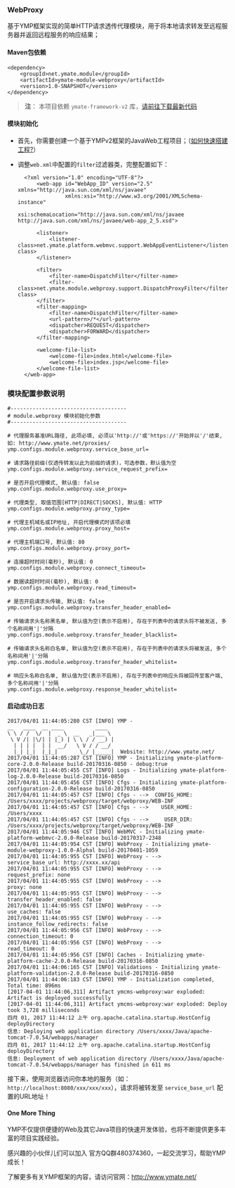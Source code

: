 ### WebProxy

基于YMP框架实现的简单HTTP请求透传代理模块，用于将本地请求转发至远程服务器并返回远程服务的响应结果；

#### Maven包依赖

    <dependency>
        <groupId>net.ymate.module</groupId>
        <artifactId>ymate-module-webproxy</artifactId>
        <version>1.0-SNAPSHOT</version>
    </dependency>

> **注**：
> 本项目依赖 `ymate-framework-v2` 库，[请前往下载最新代码](https://github.com/suninformation/ymate-framework-v2) 

#### 模块初始化

- 首先，你需要创建一个基于YMPv2框架的JavaWeb工程项目；（[如何快速搭建工程?](http://git.oschina.net/suninformation/ymate-platform-v2/wikis/Quickstart_New)）

- 调整`web.xml`中配置的`filter`过滤器类，完整配置如下：

        <?xml version="1.0" encoding="UTF-8"?>
            <web-app id="WebApp_ID" version="2.5" xmlns="http://java.sun.com/xml/ns/javaee"
                     xmlns:xsi="http://www.w3.org/2001/XMLSchema-instance"
                     xsi:schemaLocation="http://java.sun.com/xml/ns/javaee http://java.sun.com/xml/ns/javaee/web-app_2_5.xsd">
        
            <listener>
                <listener-class>net.ymate.platform.webmvc.support.WebAppEventListener</listener-class>
            </listener>
        
            <filter>
                <filter-name>DispatchFilter</filter-name>
                <filter-class>net.ymate.module.webproxy.support.DispatchProxyFilter</filter-class>
            </filter>
            <filter-mapping>
                <filter-name>DispatchFilter</filter-name>
                <url-pattern>/*</url-pattern>
                <dispatcher>REQUEST</dispatcher>
                <dispatcher>FORWARD</dispatcher>
            </filter-mapping>
        
            <welcome-file-list>
                <welcome-file>index.html</welcome-file>
                <welcome-file>index.jsp</welcome-file>
            </welcome-file-list>
        </web-app>

### 模块配置参数说明

    #-------------------------------------
    # module.webproxy 模块初始化参数
    #-------------------------------------
    
    # 代理服务基准URL路径, 此项必填, 必须以'http://'或'https://'开始并以'/'结束, 如: http://www.ymate.net/proxies/
    ymp.configs.module.webproxy.service_base_url=
    
    # 请求路径前缀(仅透传转发以此为前缀的请求)，可选参数，默认值为空
    ymp.configs.module.webproxy.service_request_prefix=
    
    # 是否开启代理模式, 默认值: false
    ymp.configs.module.webproxy.use_proxy=
    
    # 代理类型, 取值范围[HTTP|DIRECT|SOCKS], 默认值: HTTP
    ymp.configs.module.webproxy.proxy_type=
    
    # 代理主机域名或IP地址, 开启代理模式时该项必填
    ymp.configs.module.webproxy.proxy_host=
    
    # 代理主机端口号, 默认值: 80
    ymp.configs.module.webproxy.proxy_port=
    
    # 连接超时时间(毫秒), 默认值: 0
    ymp.configs.module.webproxy.connect_timeout=
    
    # 数据读超时时间(毫秒), 默认值: 0
    ymp.configs.module.webproxy.read_timeout=
    
    # 是否开启请求头传输, 默认值: false
    ymp.configs.module.webproxy.transfer_header_enabled=
    
    # 传输请求头名称黑名单, 默认值为空(表示不启用), 存在于列表中的请求头将不被发送, 多个名称间用'|'分隔
    ymp.configs.module.webproxy.transfer_header_blacklist=
    
    # 传输请求头名称白名单, 默认值为空(表示不启用), 存在于列表中的请求头将被发送, 多个名称间用'|'分隔
    ymp.configs.module.webproxy.transfer_header_whitelist=
    
    # 响应头名称白名单, 默认值为空(表示不启用), 存在于列表中的响应头将被回传至客户端, 多个名称间用'|'分隔
    ymp.configs.module.webproxy.response_header_whitelist=

#### 启动成功日志

    2017/04/01 11:44:05:280 CST [INFO] YMP - 
    __   ____  __ ____          ____  
    \ \ / /  \/  |  _ \  __   _|___ \ 
     \ V /| |\/| | |_) | \ \ / / __) |
      | | | |  | |  __/   \ V / / __/ 
      |_| |_|  |_|_|       \_/ |_____|  Website: http://www.ymate.net/
    2017/04/01 11:44:05:287 CST [INFO] YMP - Initializing ymate-platform-core-2.0.0-Release build-20170316-0850 - debug:true
    2017/04/01 11:44:05:455 CST [INFO] Logs - Initializing ymate-platform-log-2.0.0-Release build-20170316-0850
    2017/04/01 11:44:05:456 CST [INFO] Cfgs - Initializing ymate-platform-configuration-2.0.0-Release build-20170316-0850
    2017/04/01 11:44:05:457 CST [INFO] Cfgs - -->  CONFIG_HOME: /Users/xxxx/projects/webproxy/target/webproxy/WEB-INF
    2017/04/01 11:44:05:457 CST [INFO] Cfgs - -->    USER_HOME: /Users/xxxx
    2017/04/01 11:44:05:457 CST [INFO] Cfgs - -->     USER_DIR: /Users/xxxx/projects/webproxy/target/webproxy/WEB-INF
    2017/04/01 11:44:05:946 CST [INFO] WebMVC - Initializing ymate-platform-webmvc-2.0.0-Release build-20170317-2348
    2017/04/01 11:44:05:954 CST [INFO] WebProxy - Initializing ymate-module-webproxy-1.0.0-Alphal build-20170401-1059
    2017/04/01 11:44:05:955 CST [INFO] WebProxy - -->          service_base_url: http://xxxx.xx/api
    2017/04/01 11:44:05:955 CST [INFO] WebProxy - -->            request_prefix: none
    2017/04/01 11:44:05:955 CST [INFO] WebProxy - -->                     proxy: none
    2017/04/01 11:44:05:955 CST [INFO] WebProxy - -->   transfer_header_enabled: false
    2017/04/01 11:44:05:955 CST [INFO] WebProxy - -->                use_caches: false
    2017/04/01 11:44:05:955 CST [INFO] WebProxy - --> instance_follow_redirects: false
    2017/04/01 11:44:05:956 CST [INFO] WebProxy - -->        connection_timeout: 0
    2017/04/01 11:44:05:956 CST [INFO] WebProxy - -->              read_timeout: 0
    2017/04/01 11:44:05:956 CST [INFO] Caches - Initializing ymate-platform-cache-2.0.0-Release build-20170316-0850
    2017/04/01 11:44:06:165 CST [INFO] Validations - Initializing ymate-platform-validation-2.0.0-Release build-20170316-0850
    2017/04/01 11:44:06:183 CST [INFO] YMP - Initialization completed, Total time: 896ms
    [2017-04-01 11:44:06,311] Artifact ymcms-webproxy:war exploded: Artifact is deployed successfully
    [2017-04-01 11:44:06,311] Artifact ymcms-webproxy:war exploded: Deploy took 3,728 milliseconds
    四月 01, 2017 11:44:12 上午 org.apache.catalina.startup.HostConfig deployDirectory
    信息: Deploying web application directory /Users/xxxx/Java/apache-tomcat-7.0.54/webapps/manager
    四月 01, 2017 11:44:12 上午 org.apache.catalina.startup.HostConfig deployDirectory
    信息: Deployment of web application directory /Users/xxxx/Java/apache-tomcat-7.0.54/webapps/manager has finished in 611 ms

接下来，使用浏览器访问你本地的服务（如：`http://localhost:8080/xxx/xxx/xxx`），请求将被转发至 `service_base_url` 配置的URL地址！

#### One More Thing

YMP不仅提供便捷的Web及其它Java项目的快速开发体验，也将不断提供更多丰富的项目实践经验。

感兴趣的小伙伴儿们可以加入 官方QQ群480374360，一起交流学习，帮助YMP成长！

了解更多有关YMP框架的内容，请访问官网：http://www.ymate.net/